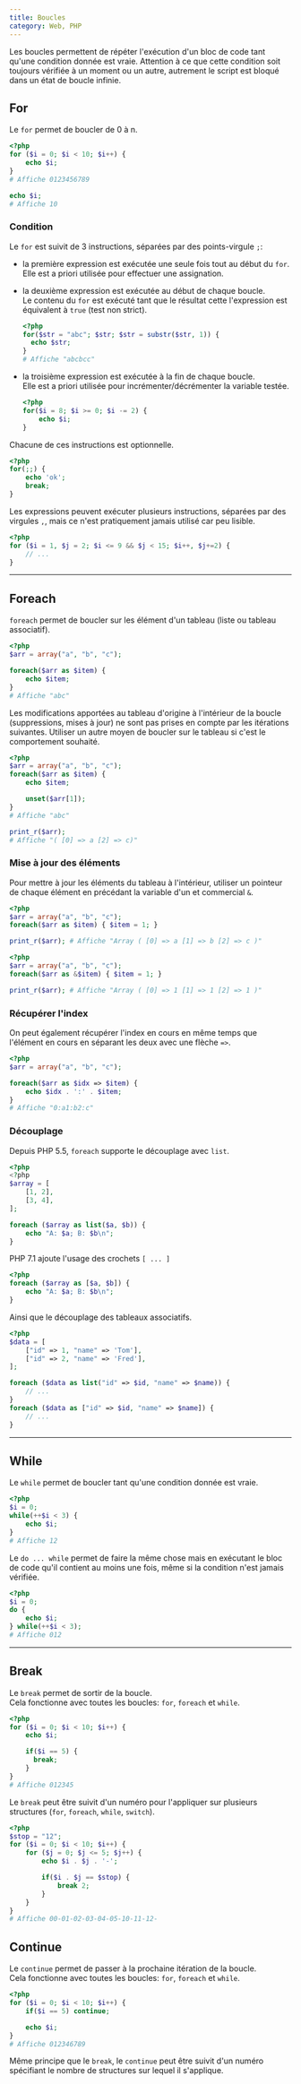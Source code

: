```yaml
---
title: Boucles
category: Web, PHP
---
```


Les boucles permettent de répéter l'exécution d'un bloc de code tant qu'une condition donnée est vraie. Attention à ce que cette condition soit toujours vérifiée à un moment ou un autre, autrement le script est bloqué dans un état de boucle infinie.

## For

Le `for` permet de boucler de 0 à n.

``` php
<?php
for ($i = 0; $i < 10; $i++) {
    echo $i;
}
# Affiche 0123456789

echo $i;
# Affiche 10
```

### Condition

Le `for` est suivit de 3 instructions, séparées par des points-virgule `;`: 
* la première expression est exécutée une seule fois tout au début du `for`.  
  Elle est a priori utilisée pour effectuer une assignation.

* la deuxième expression est exécutée au début de chaque boucle.  
  Le contenu du `for` est exécuté tant que le résultat cette l'expression est équivalent à `true` (test non strict).

  ``` php
  <?php
  for($str = "abc"; $str; $str = substr($str, 1)) {
  	echo $str;
  }
  # Affiche "abcbcc"
  ```

* la troisième expression est exécutée à la fin de chaque boucle.  
  Elle est a priori utilisée pour incrémenter/décrémenter la variable testée.

  ``` php
  <?php
  for($i = 8; $i >= 0; $i -= 2) {
      echo $i;
  }
  ```

Chacune de ces instructions est optionnelle.

``` php
<?php
for(;;) {
    echo 'ok';
    break;
}
```

Les expressions peuvent exécuter plusieurs instructions, séparées par des virgules `,`, mais ce n'est pratiquement jamais utilisé car peu lisible.

``` php
<?php
for ($i = 1, $j = 2; $i <= 9 && $j < 15; $i++, $j+=2) {
    // ...
}
```

---

## Foreach

`foreach` permet de boucler sur les élément d'un tableau (liste ou tableau associatif).

``` php
<?php
$arr = array("a", "b", "c");

foreach($arr as $item) {
    echo $item;
}
# Affiche "abc"
```

Les modifications apportées au tableau d'origine à l'intérieur de la boucle (suppressions, mises à jour) ne sont pas prises en compte par les itérations suivantes. Utiliser un autre moyen de boucler sur le tableau si c'est le comportement souhaité.

``` php
<?php
$arr = array("a", "b", "c");
foreach($arr as $item) {
    echo $item;

    unset($arr[1]);
}
# Affiche "abc"

print_r($arr);
# Affiche "( [0] => a [2] => c)"
```

### Mise à jour des éléments

Pour mettre à jour les éléments du tableau à l'intérieur, utiliser un pointeur de chaque élément en précédant la variable d'un et commercial `&`.

``` php
<?php
$arr = array("a", "b", "c");
foreach($arr as $item) { $item = 1; }

print_r($arr); # Affiche "Array ( [0] => a [1] => b [2] => c )"
```

``` php
<?php
$arr = array("a", "b", "c");
foreach($arr as &$item) { $item = 1; }

print_r($arr); # Affiche "Array ( [0] => 1 [1] => 1 [2] => 1 )"
```

### Récupérer l'index

On peut également récupérer l'index en cours en même temps que l'élément en cours en séparant les deux avec une flèche `=>`.

``` php
<?php
$arr = array("a", "b", "c");

foreach($arr as $idx => $item) {
    echo $idx . ':' . $item;
}
# Affiche "0:a1:b2:c"
```

### Découplage

Depuis PHP 5.5, `foreach` supporte le découplage avec `list`.

``` php
<?php
<?php
$array = [
    [1, 2],
    [3, 4],
];

foreach ($array as list($a, $b)) {
    echo "A: $a; B: $b\n";
}
```

PHP 7.1 ajoute l'usage des crochets `[ ... ]`

``` php
<?php
foreach ($array as [$a, $b]) {
    echo "A: $a; B: $b\n";
}
```

Ainsi que le découplage des tableaux associatifs.

``` php
<?php
$data = [
    ["id" => 1, "name" => 'Tom'],
    ["id" => 2, "name" => 'Fred'],
];

foreach ($data as list("id" => $id, "name" => $name)) {
    // ...
}
foreach ($data as ["id" => $id, "name" => $name]) {
    // ...
}
```

---

## While

Le `while` permet de boucler tant qu'une condition donnée est vraie.

``` php
<?php
$i = 0;
while(++$i < 3) {
    echo $i;
}
# Affiche 12
```

Le `do ... while` permet de faire la même chose mais en exécutant le bloc de code qu'il contient au moins une fois, même si la condition n'est jamais vérifiée.

``` php
<?php
$i = 0;
do {
    echo $i;
} while(++$i < 3);
# Affiche 012
```

---

## Break

Le `break` permet de sortir de la boucle.  
Cela fonctionne avec toutes les boucles: `for`, `foreach` et `while`.

``` php
<?php
for ($i = 0; $i < 10; $i++) {
    echo $i;

    if($i == 5) {
      break;
    }
}
# Affiche 012345
```

Le `break` peut être suivit d'un numéro pour l'appliquer sur plusieurs structures (`for`, `foreach`, `while`, `switch`).

``` php
<?php
$stop = "12";
for ($i = 0; $i < 10; $i++) {
    for ($j = 0; $j <= 5; $j++) {
        echo $i . $j . '-';

        if($i . $j == $stop) {
            break 2;
        }
    }
}
# Affiche 00-01-02-03-04-05-10-11-12-
```

## Continue

Le `continue` permet de passer à la prochaine itération de la boucle.  
Cela fonctionne avec toutes les boucles: `for`, `foreach` et `while`.

``` php
<?php
for ($i = 0; $i < 10; $i++) {
    if($i == 5) continue;

    echo $i;
}
# Affiche 012346789
```

Même principe que le `break`, le `continue` peut être suivit d'un numéro spécifiant le nombre de structures sur lequel il s'applique.
